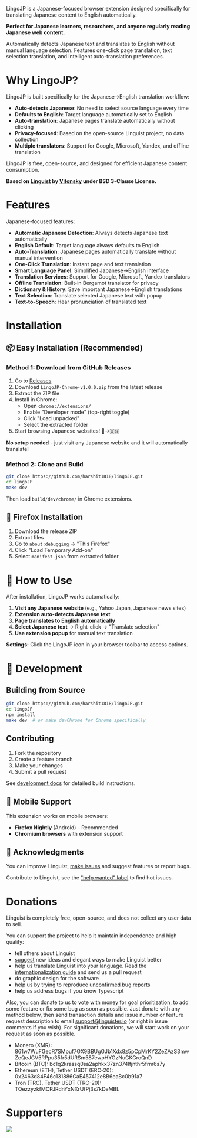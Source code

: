 LingoJP is a Japanese-focused browser extension designed specifically for translating Japanese content to English automatically.

**Perfect for Japanese learners, researchers, and anyone regularly reading Japanese web content.**

Automatically detects Japanese text and translates to English without manual language selection. Features one-click page translation, text selection translation, and intelligent auto-translation preferences.

# Why LingoJP?

LingoJP is built specifically for the Japanese→English translation workflow:
- **Auto-detects Japanese**: No need to select source language every time
- **Defaults to English**: Target language automatically set to English  
- **Auto-translation**: Japanese pages translate automatically without clicking
- **Privacy-focused**: Based on the open-source Linguist project, no data collection
- **Multiple translators**: Support for Google, Microsoft, Yandex, and offline translation

LingoJP is free, open-source, and designed for efficient Japanese content consumption.

**Based on [Linguist](https://github.com/translate-tools/linguist) by [Vitonsky](https://github.com/vitonsky) under BSD 3-Clause License.**

# Features

Japanese-focused features:
- **Automatic Japanese Detection**: Always detects Japanese text automatically
- **English Default**: Target language always defaults to English
- **Auto-Translation**: Japanese pages automatically translate without manual intervention
- **One-Click Translation**: Instant page and text translation
- **Smart Language Panel**: Simplified Japanese→English interface
- **Translation Services**: Support for Google, Microsoft, Yandex translators
- **Offline Translation**: Built-in Bergamot translator for privacy
- **Dictionary & History**: Save important Japanese→English translations
- **Text Selection**: Translate selected Japanese text with popup
- **Text-to-Speech**: Hear pronunciation of translated text

# Installation

## 📦 Easy Installation (Recommended)

### **Method 1: Download from GitHub Releases**
1. Go to [Releases](https://github.com/harshit1818/lingoJP/releases)
2. Download `LingoJP-Chrome-v1.0.0.zip` from the latest release
3. Extract the ZIP file
4. Install in Chrome:
   - Open `chrome://extensions/`
   - Enable "Developer mode" (top-right toggle)
   - Click "Load unpacked"
   - Select the extracted folder
5. Start browsing Japanese websites! 🎌→🇺🇸

**No setup needed** - just visit any Japanese website and it will automatically translate!

### **Method 2: Clone and Build**
```bash
git clone https://github.com/harshit1818/lingoJP.git
cd lingoJP
make dev
```
Then load `build/dev/chrome/` in Chrome extensions.

## 🦊 Firefox Installation
1. Download the release ZIP
2. Extract files
3. Go to `about:debugging` → "This Firefox"
4. Click "Load Temporary Add-on"
5. Select `manifest.json` from extracted folder

# 🚀 How to Use

After installation, LingoJP works automatically:

1. **Visit any Japanese website** (e.g., Yahoo Japan, Japanese news sites)
2. **Extension auto-detects Japanese text**
3. **Page translates to English automatically**
4. **Select Japanese text** → Right-click → "Translate selection"
5. **Use extension popup** for manual text translation

**Settings:** Click the LingoJP icon in your browser toolbar to access options.

# 🔧 Development

## Building from Source
```bash
git clone https://github.com/harshit1818/lingoJP.git
cd lingoJP
npm install
make dev  # or make devChrome for Chrome specifically
```

## Contributing
1. Fork the repository
2. Create a feature branch
3. Make your changes
4. Submit a pull request

See [development docs](./docs/Development.md) for detailed build instructions.

## 📱 Mobile Support

This extension works on mobile browsers:
- **Firefox Nightly** (Android) - Recommended
- **Chromium browsers** with extension support

## 🙏 Acknowledgments

You can improve Linguist, [make issues](https://github.com/translate-tools/linguist/issues/new) and suggest features or report bugs.

Contribute to Linguist, see the ["help wanted" label](https://github.com/translate-tools/linguist/labels/help%20wanted) to find hot issues.

# Donations

Linguist is completely free, open-source, and does not collect any user data to sell.

You can support the project to help it maintain independence and high quality:
- tell others about Linguist
- [suggest](https://github.com/translate-tools/linguist/issues/new) new ideas and elegant ways to make Linguist better
- help us translate Linguist into your language. Read the [internationalization guide](https://developer.mozilla.org/en-US/docs/Mozilla/Add-ons/WebExtensions/Internationalization) and send us a pull request
- do graphic design for the software
- help us by trying to reproduce [unconfirmed bug reports](https://github.com/translate-tools/linguist/labels/recheck)
- help us address bugs if you know Typescript

Also, you can donate to us to vote with money for goal prioritization, to add some feature or fix some bug as soon as possible. Just donate with any method below, then send transaction details and issue number or feature request description to email [support@linguister.io](mailto:support@linguister.io) (or right in issue comments if you wish). For significant donations, we will start work on your request as soon as possible.

- Monero (XMR): 861w7WuFGecR7SMpuf7GX9BBUgGJb1Xdx8z5pCpMrKY2ZeZAzS3mwZeQeJGV5RPpu35fr5dURSm587ewpHYGzNuGKGroQnD
- Bitcoin (BTC): bc1q2krassq0sa2aphkx37zn374lfjnthr5frm6s7y
- Ethereum (ETH), Tether USDT (ERC-20): 0x2463d84F46c131886CaE457412e8B6eaBc0b91a7
- Tron (TRC), Tether USDT (TRC-20): TQezzyzkfMCPJRdnYxNXrUfPj3s7kDeMBL

# Supporters

![](./assets/jb_beam.svg)
